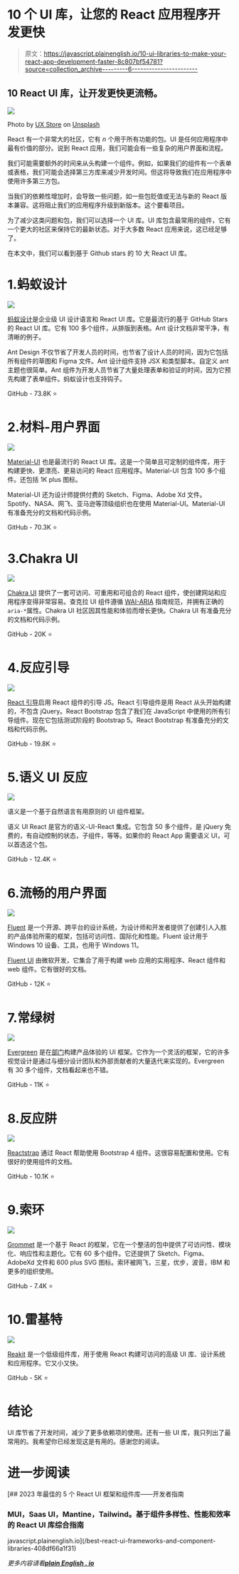# 10 个 UI 库，让您的 React 应用程序开发更快

> 原文：<https://javascript.plainenglish.io/10-ui-libraries-to-make-your-react-app-development-faster-8c807bf54781?source=collection_archive---------6----------------------->

## 10 React UI 库，让开发更快更流畅。

![](img/8dff982849279cbe2d1723dbfa89c91f.png)

Photo by [UX Store](https://unsplash.com/@uxstore?utm_source=unsplash&utm_medium=referral&utm_content=creditCopyText) on [Unsplash](https://unsplash.com/s/photos/design?utm_source=unsplash&utm_medium=referral&utm_content=creditCopyText)

React 有一个非常大的社区，它有 *n* 个用于所有功能的包。UI 是任何应用程序中最有价值的部分。说到 React 应用，我们可能会有一些复杂的用户界面和流程。

我们可能需要额外的时间来从头构建一个组件。例如，如果我们的组件有一个表单或表格，我们可能会选择第三方库来减少开发时间。但这将导致我们在应用程序中使用许多第三方包。

当我们的依赖性增加时，会导致一些问题，如一些包贬值或无法与新的 React 版本兼容。这将阻止我们的应用程序升级到新版本。这个要看项目。

为了减少这类问题和包，我们可以选择一个 UI 库。UI 库包含最常用的组件，它有一个更大的社区来保持它的最新状态。对于大多数 React 应用来说，这已经足够了。

在本文中，我们可以看到基于 Github stars 的 10 大 React UI 库。

# 1.蚂蚁设计

![](img/82828f856994c4c5ea578305c0eebf3c.png)

[蚂蚁设计](https://github.com/ant-design/ant-design)是企业级 UI 设计语言和 React UI 库。它是最流行的基于 GitHub Stars 的 React UI 库。它有 100 多个组件，从排版到表格。Ant 设计文档非常干净，有清晰的例子。

Ant Design 不仅节省了开发人员的时间，也节省了设计人员的时间，因为它包括所有组件的草图和 Figma 文件。Ant 设计组件支持 JSX 和类型脚本。自定义 ant 主题也很简单。Ant 组件为开发人员节省了大量处理表单和验证的时间，因为它预先构建了表单组件。蚂蚁设计也支持钩子。

GitHub - 73.8K ⭐

# 2.材料-用户界面

![](img/399482fa964b2c2e25ab6644815ad51c.png)

[Material-UI](https://github.com/mui-org/material-ui) 也是最流行的 React UI 库。这是一个简单且可定制的组件库，用于构建更快、更漂亮、更易访问的 React 应用程序。Material-UI 包含 100 多个组件。还包括 1K plus 图标。

Material-UI 还为设计师提供付费的 Sketch、Figma、Adobe Xd 文件。Spotify、NASA、网飞、亚马逊等顶级组织也在使用 Material-UI。Material-UI 有准备充分的文档和代码示例。

GitHub - 70.3K ⭐

# 3.Chakra UI

![](img/18866f2887a8eca8baf6d50d136648c2.png)

[Chakra UI](https://github.com/chakra-ui/chakra-ui) 提供了一套可访问、可重用和可组合的 React 组件，使创建网站和应用程序变得非常容易。查克拉 UI 组件遵循 [WAI-ARIA](https://en.wikipedia.org/wiki/WAI-ARIA) 指南规范，并拥有正确的`aria-*`属性。Chakra UI 社区因其性能和体验而增长更快。Chakra UI 有准备充分的文档和代码示例。

GitHub - 20K ⭐

# 4.反应引导

![](img/0266cc5794c00147afa25d25cd420a46.png)

[React 引导](https://github.com/react-bootstrap/react-bootstrap)启用 React 组件的引导 JS。React 引导组件是用 React 从头开始构建的，不包含 jQuery。React Bootstrap 包含了我们在 JavaScript 中使用的所有引导组件。现在它包括测试阶段的 Bootstrap 5。React Bootstrap 有准备充分的文档和代码示例。

GitHub - 19.8K ⭐

# 5.语义 UI 反应

![](img/a392e1ee3caa9f15b6f805053b20e6bd.png)

语义是一个基于自然语言有用原则的 UI 组件框架。

语义 UI React 是官方的语义-UI-React 集成。它包含 50 多个组件，是 jQuery 免费的，有自动控制的状态，子组件，等等。如果你的 React App 需要语义 UI，可以首选这个包。

GitHub - 12.4K ⭐

# 6.流畅的用户界面

![](img/ec98f063701a52d4f9560ff4f4e8e5f3.png)

[Fluent](https://www.microsoft.com/design/fluent/#/) 是一个开源、跨平台的设计系统，为设计师和开发者提供了创建引人入胜的产品体验所需的框架，包括可访问性、国际化和性能。Fluent 设计用于 Windows 10 设备、工具，也用于 Windows 11。

[Fluent UI](https://github.com/microsoft/fluentui) 由微软开发，它集合了用于构建 web 应用的实用程序、React 组件和 web 组件。它有很好的文档。

GitHub - 12K ⭐

# 7.常绿树

![](img/37e255d6b393f324124300036b913c87.png)

[Evergreen](https://github.com/segmentio/evergreen) 是在[部门](https://segment.com/)构建产品体验的 UI 框架。它作为一个灵活的框架，它的许多视觉设计是通过与细分设计团队和外部贡献者的大量迭代来实现的。Evergreen 有 30 多个组件，文档看起来也不错。

GitHub - 11K ⭐

# 8.反应阱

![](img/12c2225be3181d7689e6397fae6225bb.png)

[Reactstrap](https://github.com/reactstrap/reactstrap) 通过 React 帮助使用 Bootstrap 4 组件。这很容易配置和使用。它有很好的使用组件的文档。

GitHub - 10.1K ⭐

# 9.索环

![](img/629df6bdb50daee8859fb29bb6b8bfa8.png)

[Grommet](https://github.com/grommet/grommet) 是一个基于 React 的框架，它在一个整洁的包中提供了可访问性、模块化、响应性和主题化。它有 60 多个组件。它还提供了 Sketch、Figma、AdobeXd 文件和 600 plus SVG 图标。索环被网飞，三星，优步，波音，IBM 和更多的组织使用。

GitHub - 7.4K ⭐

# 10.雷基特

![](img/7ee0ba52b9ef88a11d90c48162725b62.png)

[Reakit](https://github.com/reakit/reakit) 是一个低级组件库，用于使用 React 构建可访问的高级 UI 库、设计系统和应用程序。它又小又快。

GitHub - 5K ⭐

# 结论

UI 库节省了开发时间，减少了更多依赖项的使用。还有一些 UI 库，我只列出了最常用的。我希望你已经发现这是有用的。感谢您的阅读。

# 进一步阅读

[](/best-react-ui-frameworks-and-component-libraries-408df66a1f31) [## 2023 年最佳的 5 个 React UI 框架和组件库——开发者指南

### MUI，Saas UI，Mantine，Tailwind。基于组件多样性、性能和效率的 React UI 库综合指南

javascript.plainenglish.io](/best-react-ui-frameworks-and-component-libraries-408df66a1f31) 

*更多内容请看*[***plain English . io***](http://plainenglish.io/)
